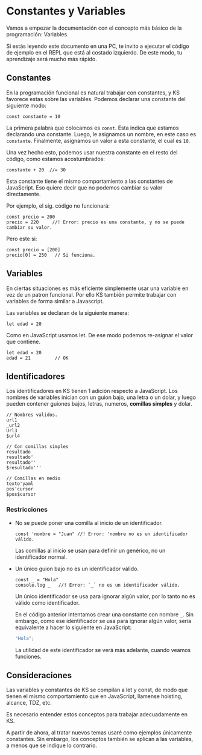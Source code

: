 # Constantes y Variables

Vamos a empezar la documentación con el concepto más básico de la programación:
Variables.

Si estás leyendo este documento en una PC, te invito a ejecutar el código de ejemplo
en el REPL que está al costado izquierdo. De este modo, tu aprendizaje será mucho
más rápido.


## Constantes


En la programación funcional es natural trabajar con constantes, y KS favorece
estas sobre las variables. Podemos declarar una constante del siguiente modo:

```
const constante = 10
```

La primera palabra que colocamos es `const`. Esta indica que estamos declarando
una constante. Luego, le asignamos un nombre, en este caso es `constante`.
Finalmente, asignamos un valor a esta constante, el cual es `10`.

Una vez hecho esto, podemos usar nuestra constante en el resto del código,
como estamos acostumbrados:

```
constante + 20  //= 30
```

Esta constante tiene el mismo comportamiento a las constantes de JavaScript.
Eso quiere decir que no podemos cambiar su valor directamente.

Por ejemplo, el sig. código no funcionará:

```
const precio = 200
precio = 220     //! Error: precio es una constante, y no se puede cambiar su valor.
```

Pero este si:

```
const precio = [200]
precio[0] = 250   // Si funciona.
```

## Variables

En ciertas situaciones es más eficiente simplemente usar una variable en vez de un patron funcional.
Por ello KS también permite trabajar con variables de forma similar a Javascript.

Las variables se declaran de la siguiente manera:

```
let edad = 20
```

Como en JavaScript usamos let. De ese modo podemos re-asignar el valor
que contiene.

```
let edad = 20
edad = 21         // OK
```

## Identificadores

Los identificadores en KS tienen 1 adición respecto a JavaScript. 
Los nombres de variables inician con un guion bajo, una letra o un dolar, y luego pueden contener
guiones bajos, letras, numeros, **comillas simples** y dolar.

```
// Nombres validos.
url1
_url2
Url3
$url4

// Con comillas simples
resultado
resultado'
resultado''
$resultado'''

// Comillas en medio
texto'yaml
pos'cursor
$pos$cursor
```

### Restricciones

- No se puede poner una comilla al inicio de un identificador.

  ```
  const 'nombre = "Juan" //! Error: 'nombre no es un identificador válido.
  ```
  
  Las comillas al inicio se usan para definir un genérico, no un identificador normal.
  
- Un único guion bajo no es un identificador válido.

  ```
  const _ = "Hola"
  console.log _   //! Error: `_` no es un identificador válido.
  ```
  
  Un único identificador se usa para ignorar algún valor, por lo tanto no es válido
  como identificador.
  
  En el código anterior intentamos crear una constante con nombre `_`. Sin embargo,
  como ese identificador se usa para ignorar algún valor, sería equivalente a hacer
  lo siguiente en JavaScript:
  
  ```javascript
  "Hola";
  ```
  
  La utilidad de este identificador se verá más adelante, cuando veamos funciones.


## Consideraciones

Las variables y constantes de KS se compilan a let y const, de modo que tienen el mismo comportamiento que en
JavaScript, llamense hoisting, alcance, TDZ, etc.

Es necesario entender estos conceptos para trabajar adecuadamente en KS.

A partir de ahora, al tratar nuevos temas usaré como ejemplos únicamente constantes.
Sin embargo, los conceptos también se aplican a las variables, a menos que se indique
lo contrario.
